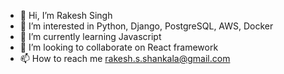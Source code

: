 - 👋 Hi, I’m Rakesh Singh
- 👀 I’m interested in Python, Django, PostgreSQL, AWS, Docker
- 🌱 I’m currently learning Javascript
- 💞️ I’m looking to collaborate on React framework
- 📫 How to reach me rakesh.s.shankala@gmail.com

<!---
Rakeshsingh007/Rakeshsingh007 is a ✨ special ✨ repository because its `README.md` (this file) appears on your GitHub profile.
You can click the Preview link to take a look at your changes.
--->
